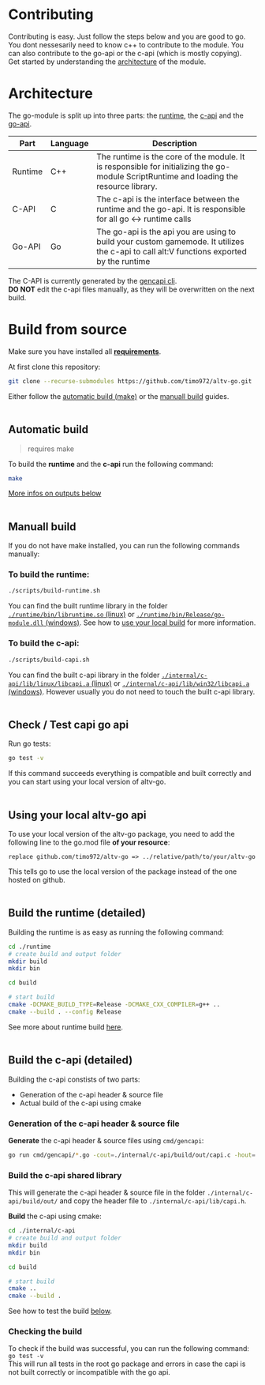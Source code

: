# Contributing

Contributing is easy. Just follow the steps below and you are good to go.<br />
You dont nessesarily need to know c++ to contribute to the module. You can also contribute to the go-api or the c-api (which is mostly copying).<br />
Get started by understanding the [architecture](#architecture) of the module.

# Architecture

The go-module is split up into three parts: the [runtime](/runtime), the [c-api](/internal/c-api) and the [go-api](/).

| Part    | Language | Description                                                                                                                              |
| ------- | -------- | ---------------------------------------------------------------------------------------------------------------------------------------- |
| Runtime | C++      | The runtime is the core of the module. It is responsible for initializing the go-module ScriptRuntime and loading the resource library.  |
| C-API   | C        | The c-api is the interface between the runtime and the go-api. It is responsible for all go <-> runtime calls                            |
| Go-API  | Go       | The go-api is the api you are using to build your custom gamemode. It utilizes the c-api to call alt:V functions exported by the runtime |

The C-API is currently generated by the [gencapi cli](/cmd/gencapi/).<br />
**DO NOT** edit the c-api files manually, as they will be overwritten on the next build.

# Build from source

Make sure you have installed all **[requirements](https://github.com/timo972/altv-go/wiki/Requirements)**.

At first clone this repository:

```sh
git clone --recurse-submodules https://github.com/timo972/altv-go.git
```

Either follow the [automatic build (make)](#automatic-build) or the [manuall build](#manuall-build) guides.
<br />
<br />
## Automatic build

> requires make

To build the **runtime** and the **c-api** run the following command:

```sh
make
```

[More infos on outputs below](#manuall-build)
<br />
<br />
## Manuall build

If you do not have make installed, you can run the following commands manually:

### To build the runtime:

```sh
./scripts/build-runtime.sh
```

You can find the built runtime library in the folder [`./runtime/bin/libruntime.so` (linux)](/runtime/bin/libgo-module.so) or [`./runtime/bin/Release/go-module.dll` (windows)](/runtime/bin/Release/go-module.dll).
See how to [use your local build](#using-your-local-build) for more information.

### To build the c-api:

```sh
./scripts/build-capi.sh
```

You can find the built c-api library in the folder [`./internal/c-api/lib/linux/libcapi.a` (linux)](/internal/c-api/lib/linux/libcapi.a) or [`./internal/c-api/lib/win32/libcapi.a` (windows)](/internal/c-api/lib/win32/libcapi.a). However usually you do not need to touch the built c-api library.
<br />
<br />
## Check / Test capi go api
Run go tests:
```sh
go test -v
```

If this command succeeds everything is compatible and built correctly and you can start using your local version of altv-go.
<br />
<br />
## Using your local altv-go api

To use your local version of the altv-go package, you need to add the following line to the go.mod file **of your resource**:

```
replace github.com/timo972/altv-go => ../relative/path/to/your/altv-go
```

This tells go to use the local version of the package instead of the one hosted on github.
<br />
<br />
## Build the runtime (detailed)
Building the runtime is as easy as running the following command:<br />
```sh
cd ./runtime
# create build and output folder
mkdir build
mkdir bin

cd build

# start build
cmake -DCMAKE_BUILD_TYPE=Release -DCMAKE_CXX_COMPILER=g++ ..
cmake --build . --config Release

```
See more about runtime build [here](#to-build-the-runtime).
<br />
<br />
## Build the c-api (detailed)

Building the c-api constists of two parts:

- Generation of the c-api header & source file
- Actual build of the c-api using cmake

### Generation of the c-api header & source file

**Generate** the c-api header & source files using `cmd/gencapi`:<br />

```sh
go run cmd/gencapi/*.go -cout=./internal/c-api/build/out/capi.c -hout=./internal/c-api/build/out/capi.h -hout=./internal/c-api/lib/capi.h  ./runtime/src/capi
```

### Build the c-api shared library
This will generate the c-api header & source file in the folder `./internal/c-api/build/out/` and copy the header file to `./internal/c-api/lib/capi.h`.

**Build** the c-api using cmake:<br />

```sh
cd ./internal/c-api
# create build and output folder
mkdir build
mkdir bin

cd build

# start build
cmake ..
cmake --build .
```
See how to test the build [below](#check--test-capi-go-api).

### Checking the build

To check if the build was successful, you can run the following command:<br />
`go test -v`<br />
This will run all tests in the root go package and errors in case the capi is not built correctly or incompatible with the go api.
